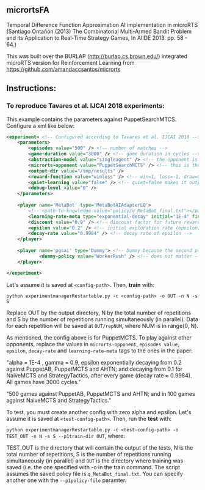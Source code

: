 ## micrortsFA
Temporal Difference Function Approximation AI implementation in microRTS (Santiago Ontañón (2013) The Combinatorial Multi-Armed Bandit Problem and its Application to Real-Time Strategy Games, In AIIDE 2013. pp. 58 - 64.)

This was built over the BURLAP (http://burlap.cs.brown.edu/) integrated microRTS version for Reinforcement Learning from https://github.com/amandaccsantos/microrts 

## Instructions:
### To reproduce Tavares et al. IJCAI 2018 experiments:

This example contains the parameters against PuppetSearchMTCS. Configure a xml like below:

```xml
<experiment> <!-- Configured according to Tavares et al. IJCAI 2018 -->
	<parameters>
		<episodes value="500" /> <!-- number of matches -->
		<game-duration value="3000" /> <!-- game duration in cycles -->
		<abstraction-model value="singleagent" /> <!-- the opponent is embedded in the environment -->
		<microrts-opponent value="PuppetSearchMCTS" /> <!-- this is the opponent embedded in the environment -->
		<output-dir value="/tmp/results" />
		<reward-function value="winloss" /> <!-- win=1, loss=-1, draw=0 -->
		<quiet-learning value="false" /> <!-- quiet=false makes it outputs the knowledge after every episode -->
		<debug-level value="0" />
	</parameters>
	
	<player name='MetaBot' type='MetaBotAIAdapterLQ'>
		<!-- <path-to-knowledge value="policy/q_MetaBot_final.txt"></path-to-knowledge> (used for testing, I think) -->
		<learning-rate-meta type="exponential-decay" initial="1E-4" final="1E-4" rate="1" /> <!-- Remain constant at 1E-4 -->
		<discount value="0.9" /> <!-- discount factor for future rewards (gamma) -->
		<epsilon value="0.2" /> <!-- initial exploration rate (epsilon) -->
		<decay-rate value="0.9984" /> <!-- decay rate of epsilon -->		
	</player>
	
	<player name='pgsai' type='Dummy'> <!-- Dummy because the second player is embedded in the environment -->
			<dummy-policy value="WorkerRush" /> <!-- does not matter -->
	</player>

</experiment>
```

Let's assume it is saved at `<config-path>`. Then, **train** with:

`python experimentmanagerRestartable.py -c <config-path> -o OUT -n N -s S`

Replace OUT by the output directory, N by the total number of repetitions and S by the number of repetitions running simultaneously (in parallel). Data for each repetition will be saved at `OUT/repNUM`, where NUM is in range(0, N).

As mentioned, the config above is for PuppetMCTS. To play against other opponents, replace the values in `microrts-opponent`, `episodes value`, `epsilon`, `decay-rate` and `learning-rate-meta` tags to the ones in the paper: 

"alpha = 1E-4 , gamma = 0.9, epsilon exponentially decaying from 0.2 against PuppetAB, PuppetMCTS and AHTN; and decaying from 0.1 for NaiveMCTS and StrategyTactics, after every game (decay rate ≈ 0.9984). All games have 3000 cycles."

"500 games against PuppetAB, PuppetMCTS and AHTN; and in 100 games against NaiveMCTS and StrategyTactics."

To test, you must create another config with zero alpha and epsilon. Let's assume it is saved at `<test-config-path>`. Then, run the **test** with: 

`python experimentmanagerRestartable.py -c <test-config-path> -o TEST_OUT -n N -s S --p1train-dir OUT`, where:

TEST_OUT is the directory that will contain the output of the tests, N is the total number of repetitions, S is the number of repetitions running simultaneously (in parallel) and `OUT` is the directory where training was saved (i.e. the one specified with -o in the train command. The script assumes the saved policy file is `q_MetaBot_final.txt`. You can specify another one with the `--p1policy-file` paramter.

